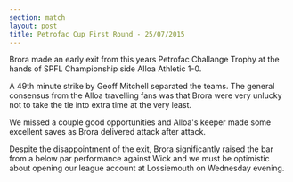 ```yaml
---
section: match
layout: post
title: Petrofac Cup First Round - 25/07/2015
---
```

Brora made an early exit from this years Petrofac Challange Trophy at the hands of SPFL Championship side Alloa Athletic 1-0.

A 49th minute strike by Geoff Mitchell separated the teams. The general consensus from the Alloa travelling fans was that Brora were very unlucky not to take the tie into extra time at the very least.

We missed a couple good opportunities and Alloa's keeper made some excellent saves as Brora delivered attack after attack.

Despite the disappointment of the exit, Brora significantly raised the bar from a below par performance against Wick and we must be optimistic about opening our league account at Lossiemouth on Wednesday evening.